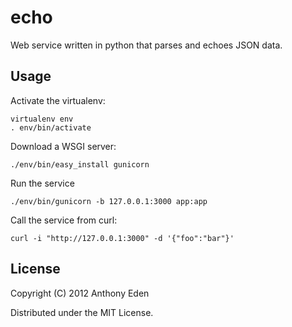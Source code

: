 # echo

Web service written in python that parses and echoes JSON data.

## Usage

Activate the virtualenv:

    virtualenv env
    . env/bin/activate

Download a WSGI server:

    ./env/bin/easy_install gunicorn

Run the service

    ./env/bin/gunicorn -b 127.0.0.1:3000 app:app

Call the service from curl:

    curl -i "http://127.0.0.1:3000" -d '{"foo":"bar"}'

## License

Copyright (C) 2012 Anthony Eden 

Distributed under the MIT License.
